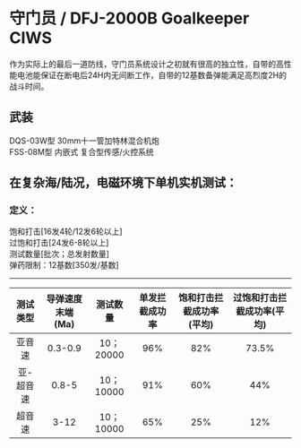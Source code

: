 # 守门员 / DFJ-2000B Goalkeeper CIWS
作为实际上的最后一道防线，守门员系统设计之初就有很高的独立性，自带的高性能电池能保证在断电后24H内无间断工作，自带的12基数备弹能满足高烈度2H的战斗时间。

## 武装

DQS-03W型 30mm十一管加特林混合机炮  
FSS-08M型 内嵌式 复合型传感/火控系统

## 在复杂海/陆况，电磁环境下单机实机测试：
### 定义：
饱和打击[16发4轮/12发6轮以上]  
过饱和打击[24发6-8轮以上]  
测试数量[批次；总发射数量]  
弹药限制：12基数[350发/基数]  

------

| 测试类型  | 导弹速度 末端(Ma) | 测试数量  | 单发拦截成功率 | 饱和打击拦截成功率(平均) | 过饱和打击拦截成功率(平均) |
| :-------: | :---------------: | :-------: | :------------: | :----------------------: | :------------------------: |
|  亚音速   |      0.3-0.9      | 10；20000 |      96%       |           82%            |           73.5%            |
| 亚-超音速 |       0.8-5       | 10；10000 |      91%       |           60%            |            44%             |
|  超音速   |       3-12        | 10；10000 |      65%       |           25%            |            12%             |